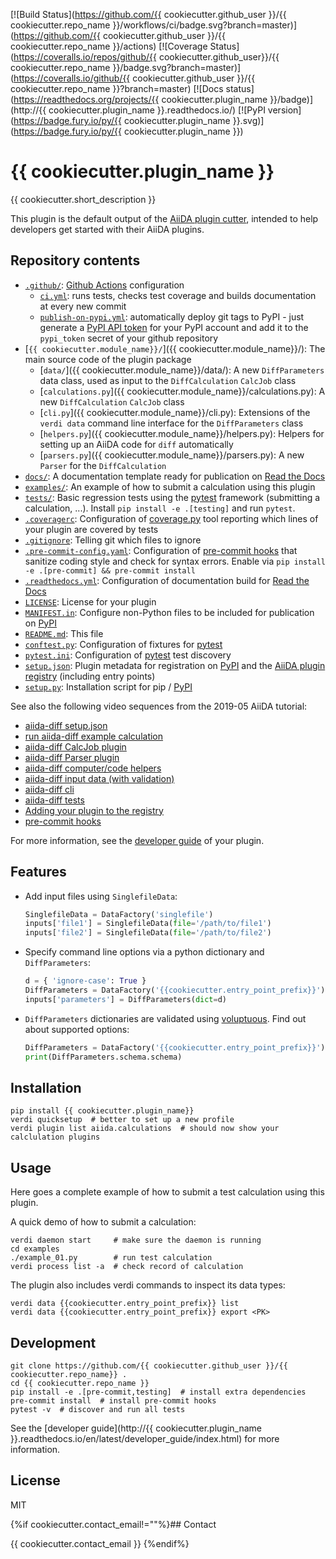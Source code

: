[![Build Status](https://github.com/{{ cookiecutter.github_user }}/{{ cookiecutter.repo_name }}/workflows/ci/badge.svg?branch=master)](https://github.com/{{ cookiecutter.github_user }}/{{ cookiecutter.repo_name }}/actions)
[![Coverage Status](https://coveralls.io/repos/github/{{ cookiecutter.github_user}}/{{ cookiecutter.repo_name }}/badge.svg?branch=master)](https://coveralls.io/github/{{ cookiecutter.github_user }}/{{ cookiecutter.repo_name }}?branch=master)
[![Docs status](https://readthedocs.org/projects/{{ cookiecutter.plugin_name }}/badge)](http://{{ cookiecutter.plugin_name }}.readthedocs.io/)
[![PyPI version](https://badge.fury.io/py/{{ cookiecutter.plugin_name }}.svg)](https://badge.fury.io/py/{{ cookiecutter.plugin_name }})

# {{ cookiecutter.plugin_name }}

{{ cookiecutter.short_description }}

This plugin is the default output of the
[AiiDA plugin cutter](https://github.com/aiidateam/aiida-plugin-cutter),
intended to help developers get started with their AiiDA plugins.

## Repository contents

* [`.github/`](.github/): [Github Actions](https://github.com/features/actions) configuration
  * [`ci.yml`](.github/workflows/ci.yml): runs tests, checks test coverage and builds documentation at every new commit
  * [`publish-on-pypi.yml`](.github/workflows/publish-on-pypi.yml): automatically deploy git tags to PyPI - just generate a [PyPI API token](https://pypi.org/help/#apitoken) for your PyPI account and add it to the `pypi_token` secret of your github repository
* [`{{ cookiecutter.module_name}}/`]({{ cookiecutter.module_name}}/): The main source code of the plugin package
  * [`data/`]({{ cookiecutter.module_name}}/data/): A new `DiffParameters` data class, used as input to the `DiffCalculation` `CalcJob` class
  * [`calculations.py`]({{ cookiecutter.module_name}}/calculations.py): A new `DiffCalculation` `CalcJob` class
  * [`cli.py`]({{ cookiecutter.module_name}}/cli.py): Extensions of the `verdi data` command line interface for the `DiffParameters` class
  * [`helpers.py`]({{ cookiecutter.module_name}}/helpers.py): Helpers for setting up an AiiDA code for `diff` automatically
  * [`parsers.py`]({{ cookiecutter.module_name}}/parsers.py): A new `Parser` for the `DiffCalculation`
* [`docs/`](docs/): A documentation template ready for publication on [Read the Docs](http://aiida-diff.readthedocs.io/en/latest/)
* [`examples/`](examples/): An example of how to submit a calculation using this plugin
* [`tests/`](tests/): Basic regression tests using the [pytest](https://docs.pytest.org/en/latest/) framework (submitting a calculation, ...). Install `pip install -e .[testing]` and run `pytest`.
* [`.coveragerc`](.coveragerc): Configuration of [coverage.py](https://coverage.readthedocs.io/en/latest) tool reporting which lines of your plugin are covered by tests
* [`.gitignore`](.gitignore): Telling git which files to ignore
* [`.pre-commit-config.yaml`](.pre-commit-config.yaml): Configuration of [pre-commit hooks](https://pre-commit.com/) that sanitize coding style and check for syntax errors. Enable via `pip install -e .[pre-commit] && pre-commit install`
* [`.readthedocs.yml`](.readthedocs.yml): Configuration of documentation build for [Read the Docs](https://readthedocs.org/)
* [`LICENSE`](LICENSE): License for your plugin
* [`MANIFEST.in`](MANIFEST.in): Configure non-Python files to be included for publication on [PyPI](https://pypi.org/)
* [`README.md`](README.md): This file
* [`conftest.py`](conftest.py): Configuration of fixtures for [pytest](https://docs.pytest.org/en/latest/)
* [`pytest.ini`](pytest.ini): Configuration of [pytest](https://docs.pytest.org/en/latest/) test discovery
* [`setup.json`](setup.json): Plugin metadata for registration on [PyPI](https://pypi.org/) and the [AiiDA plugin registry](https://aiidateam.github.io/aiida-registry/) (including entry points)
* [`setup.py`](setup.py): Installation script for pip / [PyPI](https://pypi.org/)


See also the following video sequences from the 2019-05 AiiDA tutorial:

 * [aiida-diff setup.json](https://www.youtube.com/watch?v=2CxiuiA1uVs&t=240s)
 * [run aiida-diff example calculation](https://www.youtube.com/watch?v=2CxiuiA1uVs&t=403s)
 * [aiida-diff CalcJob plugin](https://www.youtube.com/watch?v=2CxiuiA1uVs&t=685s)
 * [aiida-diff Parser plugin](https://www.youtube.com/watch?v=2CxiuiA1uVs&t=936s)
 * [aiida-diff computer/code helpers](https://www.youtube.com/watch?v=2CxiuiA1uVs&t=1238s)
 * [aiida-diff input data (with validation)](https://www.youtube.com/watch?v=2CxiuiA1uVs&t=1353s)
 * [aiida-diff cli](https://www.youtube.com/watch?v=2CxiuiA1uVs&t=1621s)
 * [aiida-diff tests](https://www.youtube.com/watch?v=2CxiuiA1uVs&t=1931s)
 * [Adding your plugin to the registry](https://www.youtube.com/watch?v=760O2lDB-TM&t=112s)
 * [pre-commit hooks](https://www.youtube.com/watch?v=760O2lDB-TM&t=333s)

For more information, see the [developer guide](https://aiida-diff.readthedocs.io/en/latest/developer_guide) of your plugin.


## Features

 * Add input files using `SinglefileData`:
   ```python
   SinglefileData = DataFactory('singlefile')
   inputs['file1'] = SinglefileData(file='/path/to/file1')
   inputs['file2'] = SinglefileData(file='/path/to/file2')
   ```

 * Specify command line options via a python dictionary and `DiffParameters`:
   ```python
   d = { 'ignore-case': True }
   DiffParameters = DataFactory('{{cookiecutter.entry_point_prefix}}')
   inputs['parameters'] = DiffParameters(dict=d)
   ```

 * `DiffParameters` dictionaries are validated using [voluptuous](https://github.com/alecthomas/voluptuous).
   Find out about supported options:
   ```python
   DiffParameters = DataFactory('{{cookiecutter.entry_point_prefix}}')
   print(DiffParameters.schema.schema)
   ```

## Installation

```shell
pip install {{ cookiecutter.plugin_name}}
verdi quicksetup  # better to set up a new profile
verdi plugin list aiida.calculations  # should now show your calclulation plugins
```


## Usage

Here goes a complete example of how to submit a test calculation using this plugin.

A quick demo of how to submit a calculation:
```shell
verdi daemon start     # make sure the daemon is running
cd examples
./example_01.py        # run test calculation
verdi process list -a  # check record of calculation
```

The plugin also includes verdi commands to inspect its data types:
```shell
verdi data {{cookiecutter.entry_point_prefix}} list
verdi data {{cookiecutter.entry_point_prefix}} export <PK>
```

## Development

```shell
git clone https://github.com/{{ cookiecutter.github_user }}/{{ cookiecutter.repo_name}} .
cd {{ cookiecutter.repo_name }}
pip install -e .[pre-commit,testing]  # install extra dependencies
pre-commit install  # install pre-commit hooks
pytest -v  # discover and run all tests
```

See the [developer guide](http://{{ cookiecutter.plugin_name }}.readthedocs.io/en/latest/developer_guide/index.html) for more information.

## License

MIT

{%if cookiecutter.contact_email!=""%}## Contact

{{ cookiecutter.contact_email }}
{%endif%}
